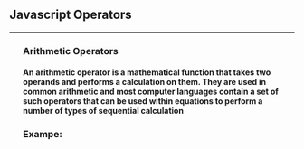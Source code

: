 ## Javascript Operators

<hr> 

<ul> 
  
### Arithmetic Operators
#### An arithmetic operator is a mathematical function that takes two operands and performs a calculation on them. They are used in common arithmetic and most computer languages contain a set of such operators that can be used within equations to perform a number of types of sequential calculation

### Exampe: 

<html>
   <body>   
      <script type = "text/javascript">
            var a = 33;
            var b = 10;
            var c = "Test";
            var linebreak = "<br />";
         
            document.write("a + b = ");
            result = a + b;
            document.write(result);
            document.write(linebreak);
         
            document.write("a - b = ");
            result = a - b;
            document.write(result);
            document.write(linebreak);
         
            document.write("a / b = ");
            result = a / b;
            document.write(result);
            document.write(linebreak);
         
            document.write("a % b = ");
            result = a % b;
            document.write(result);
            document.write(linebreak);
         
            document.write("a + b + c = ");
            result = a + b + c;
            document.write(result);
            document.write(linebreak);
         
            a = ++a;
            document.write("++a = ");
            result = ++a;
            document.write(result);
            document.write(linebreak);
         
            b = --b;
            document.write("--b = ");
            result = --b;
            document.write(result);
            document.write(linebreak);
      </script>
   </body>
</html>


### Comparison Operators
### Logical (or Relational) Operators
### Assignment Operators
### Conditional (or ternary) Operators
</ul>
